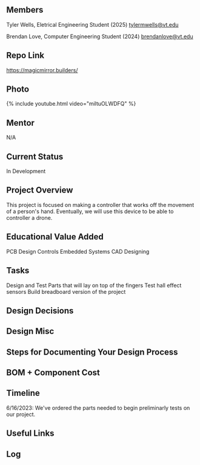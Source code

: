 ## Members
Tyler Wells, Eletrical Engineering Student (2025)
tylermwells@vt.edu

Brendan Love, Computer Engineering Student (2024)
brendanlove@vt.edu

## Repo Link
<a class="button is-link" href="https://magicmirror.builders/" >https://magicmirror.builders/</a>

## Photo
{% include youtube.html video="miltuOLWDFQ" %}

## Mentor
N/A

## Current Status
In Development 

## Project Overview

This project is focused on making a controller that works off the movement of a person's hand. Eventually, we will use this device to be able to controller a drone. 

## Educational Value Added

PCB Design
Controls 
Embedded Systems
CAD Designing 

## Tasks

Design and Test Parts that will lay on top of the fingers
Test hall effect sensors 
Build breadboard version of the project

## Design Decisions

<!-- Your Text Here. See Example above -->

## Design Misc

<!-- Your Text Here. See Example above -->

## Steps for Documenting Your Design Process

<!-- Your Text Here. See Example above -->

## BOM + Component Cost

<!-- Your Text Here. See Example above -->

## Timeline

6/16/2023: We've ordered the parts needed to begin preliminarly tests on our project. 

## Useful Links

<!-- Your Text Here. See Example above -->

## Log

<!-- Your Text Here. See Example above -->
